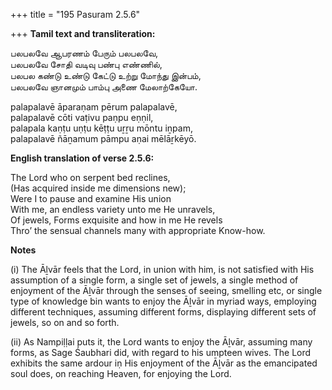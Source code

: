 +++
title = "195 Pasuram 2.5.6"

+++
**Tamil text and transliteration:**

பலபலவே ஆபரணம் பேரும் பலபலவே,  
பலபலவே சோதி வடிவு பண்பு எண்ணில்,  
பலபல கண்டு உண்டு கேட்டு உற்று மோந்து இன்பம்,  
பலபலவே ஞானமும் பாம்பு அணை மேலாற்கேயோ.

palapalavē āparaṇam pērum palapalavē,  
palapalavē cōti vaṭivu paṇpu eṇṇil,  
palapala kaṇṭu uṇṭu kēṭṭu uṟṟu mōntu iṉpam,  
palapalavē ñāṉamum pāmpu aṇai mēlāṟkēyō.

**English translation of verse 2.5.6:**

The Lord who on serpent bed reclines,  
(Has acquired inside me dimensions new);  
Were I to pause and examine His union  
With me, an endless variety unto me He unravels,  
Of jewels, Forms exquisite and how in me He revels  
Thro’ the sensual channels many with appropriate Know-how.

**Notes**

\(i\) The Āḻvār feels that the Lord, in union with him, is not satisfied with His assumption of a single form, a single set of jewels, a single method of enjoyment of the Āḻvār through the senses of seeing, smelling etc, or single type of knowledge bin wants to enjoy the Āḻvār in myriad ways, employing different techniques, assuming different forms, displaying different sets of jewels, so on and so forth.

\(ii\) As Nampiḷḷai puts it, the Lord wants to enjoy the Āḻvār, assuming many forms, as Sage Śaubhari did, with regard to his umpteen wives. The Lord exhibits the same ardour iṇ His enjoyment of the Āḻvār as the emancipated soul does, on reaching Heaven, for enjoying the Lord.



